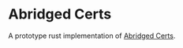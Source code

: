 # Abridged Certs

A prototype rust implementation of [Abridged Certs](https://datatracker.ietf.org/doc/draft-ietf-tls-cert-abridge/). 
